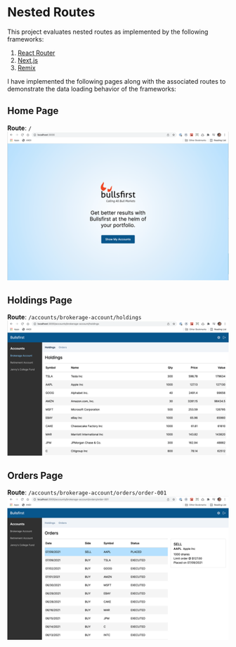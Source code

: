 # Nested Routes

This project evaluates nested routes as implemented by the following frameworks:

1. [React Router](https://reactrouter.com/)
2. [Next.js](https://nextjs.org/)
3. [Remix](https://remix.run/)

I have implemented the following pages along with the associated routes to
demonstrate the data loading behavior of the frameworks:

## Home Page

**Route**: `/` ![Home Page](assets/home.png)

## Holdings Page

**Route**: `/accounts/brokerage-account/holdings`
![Holdings Page](assets/holdings.png)

## Orders Page

**Route**: `/accounts/brokerage-account/orders/order-001`
![Orders Page](assets/orders.png)
